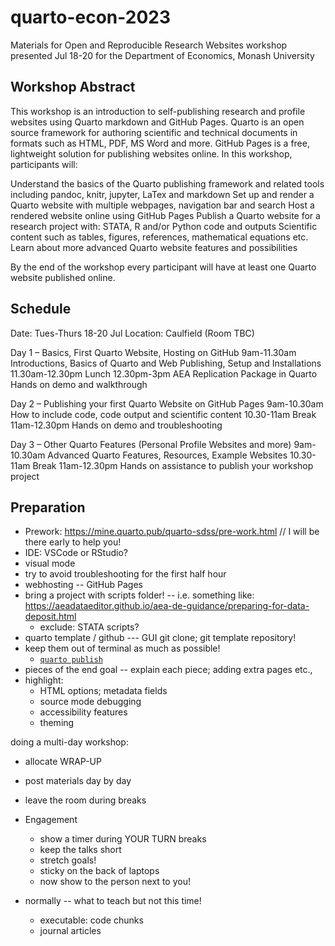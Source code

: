 # quarto-econ-2023
Materials for Open and Reproducible Research Websites workshop presented Jul 18-20 for the Department of Economics, Monash University

## Workshop Abstract

This workshop is an introduction to self-publishing research and profile websites using Quarto markdown and GitHub Pages. Quarto is an open source framework for authoring scientific and technical documents in formats such as HTML, PDF, MS Word and more. GitHub Pages is a free, lightweight solution for publishing websites online. In this workshop, participants will:

Understand the basics of the Quarto publishing framework and related tools including pandoc, knitr, jupyter, LaTex and markdown
Set up and render a Quarto website with multiple webpages, navigation bar and search
Host a rendered website online using GitHub Pages
Publish a Quarto website for a research project with:
STATA, R and/or Python code and outputs
Scientific content such as tables, figures, references, mathematical equations etc.
Learn about more advanced Quarto website features and possibilities

By the end of the workshop every participant will have at least one Quarto website published online.

## Schedule
Date: Tues-Thurs 18-20 Jul
Location: Caulfield (Room TBC)

Day 1 – Basics, First Quarto Website, Hosting on GitHub
9am-11.30am 	Introductions, Basics of Quarto and Web Publishing,
Setup and Installations
11.30am-12.30pm 	Lunch
12.30pm-3pm 	AEA Replication Package in Quarto
			Hands on demo and walkthrough

Day 2 – Publishing your first Quarto Website on GitHub Pages
9am-10.30am		How to include code, code output and scientific content
10.30-11am		Break
11am-12.30pm	Hands on demo and troubleshooting

Day 3 – Other Quarto Features (Personal Profile Websites and more)
9am-10.30am		Advanced Quarto Features, Resources, Example Websites
10.30-11am		Break
11am-12.30pm	Hands on assistance to publish your workshop project

## Preparation

- Prework: https://mine.quarto.pub/quarto-sdss/pre-work.html // I will be there early to help you!
- IDE: VSCode or RStudio?
- visual mode
- try to avoid troubleshooting for the first half hour
- webhosting -- GitHub Pages
- bring a project with scripts folder! -- i.e. something like: https://aeadataeditor.github.io/aea-de-guidance/preparing-for-data-deposit.html
    - exclude: STATA scripts?
- quarto template / github --- GUI git clone; git template repository!
- keep them out of terminal as much as possible!
    - [`quarto publish`](https://quarto.org/docs/publishing/github-pages.html)
- pieces of the end goal -- explain each piece; adding extra pages etc.,
- highlight:
    - HTML options; metadata fields
    - source mode debugging
    - accessibility features
    - theming

doing a multi-day workshop:
- allocate WRAP-UP
- post materials day by day
- leave the room during breaks

- Engagement
    - show a timer during YOUR TURN breaks
    - keep the talks short
    - stretch goals!
    - sticky on the back of laptops
    - now show to the person next to you!

- normally -- what to teach but not this time!
    - executable: code chunks
    - journal articles

